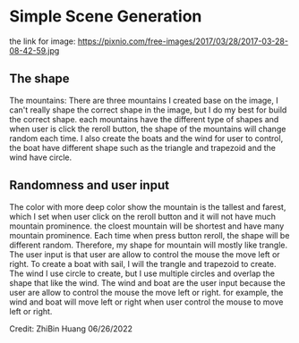 <h1>Simple Scene Generation</h1>

the link for image: https://pixnio.com/free-images/2017/03/28/2017-03-28-08-42-59.jpg

<h2>The shape</h2>
The mountains: There are three mountains I created base on the image, I can't really shape the correct shape in the image, but I do my best for build the correct shape. each mountains have the different type of shapes and when user is click the reroll button, the shape of the mountains will change random each time. I also create the boats and the wind for user to control, the boat have different shape such as the triangle and trapezoid and the wind have circle.

<h2>Randomness and user input</h2>
The color with more deep color show the mountain is the tallest and farest, which I set when user click on the reroll button and it will not have much mountain prominence. the cloest mountain will be shortest and have many mountain prominence. Each time when press button reroll, the shape will be different random. Therefore, my shape for mountain will mostly like trangle. The user input is that user are allow to control the mouse the move left or right. To create a boat with sail, I will the trangle and trapezoid to create. The wind I use circle to create, but I use multiple circles and overlap the shape that like the wind. The wind and boat are the user input because the user are allow to control the mouse the move left or right. for example, the wind and boat will move left or right when user control the mouse to move left or right.


Credit: ZhiBin Huang 06/26/2022
